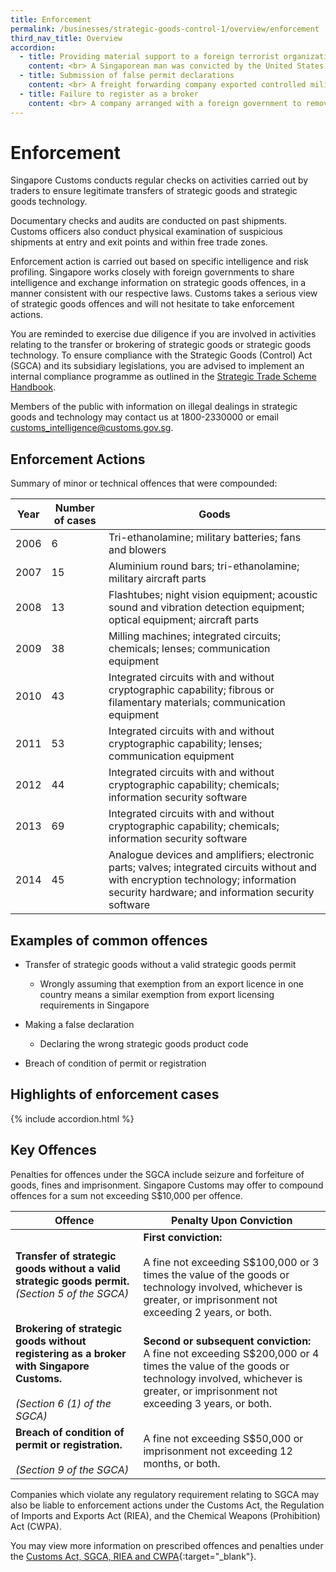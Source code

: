 ```yaml
---
title: Enforcement 
permalink: /businesses/strategic-goods-control-1/overview/enforcement
third_nav_title: Overview
accordion:
  - title: Providing material support to a foreign terrorist organization
    content: <br> A Singaporean man was convicted by the United States (US) Court for conspiring to provide material support to a foreign terrorist organisation. He had attempted to purchase arms and ammunitions for this organisation, an offence under Section 6(2)(b)(ii) of the SGCA. Following the US Government’s extradition request, the Singapore court ruled that the offender was to be extradited to face legal action in the US. He was sentenced to 57 months of imprisonment in the US. 
  - title: Submission of false permit declarations
    content: <br> A freight forwarding company exported controlled military electronic connectors without a valid strategic goods export permit and instead falsely declared the items as ordinary connectors. The company was prosecuted and fined by the court under Section 5(1)(a) of the SGCA. ([Media Release](/news-and-media/media-releases/2007-09-18-MR-worldfreight.pdf))
  - title: Failure to register as a broker
    content: <br> A company arranged with a foreign government to remove expired and damaged ammunition from its territory to another foreign country for disposal, without first registering as a broker with Singapore Customs. The company paid a composition sum for an offence committed under Section 6(1)(a) of the SGCA. <br><br> In another case, 2 individuals were sentenced to 9 and 18 months imprisonment for brokering arms to Syria. ([Media Release](/news-and-media/media-releases/2006-10-11-Press-Release.pdf)).    
---
```



# Enforcement

Singapore Customs conducts regular checks on activities carried out by traders to ensure legitimate transfers of strategic goods and strategic goods technology.

Documentary checks and audits are conducted on past shipments. Customs officers also conduct physical examination of suspicious shipments at entry and exit points and within free trade zones.

Enforcement action is carried out based on specific intelligence and risk profiling. Singapore works closely with foreign governments to share intelligence and exchange information on strategic goods offences, in a manner consistent with our respective laws. Customs takes a serious view of strategic goods offences and will not hesitate to take enforcement actions.

You are reminded to exercise due diligence if you are involved in activities relating to the transfer or brokering of strategic goods or strategic goods technology. To ensure compliance with the Strategic Goods (Control) Act (SGCA) and its subsidiary legislations, you are advised to implement an internal compliance programme as outlined in the  [Strategic Trade Scheme Handbook](/documents/businesses/strategic-trade-scheme-handbook-updated-1-oct-2019.pdf).

Members of the public with information on illegal dealings in strategic goods and technology may contact us at 1800-2330000 or email  [customs_intelligence@customs.gov.sg](mailto:customs_intelligence@customs.gov.sg).

## Enforcement Actions

Summary of minor or technical offences that were compounded:

| Year | Number of cases | Goods |
|---|---|---|
| 2006 | 6 | Tri-ethanolamine; military batteries; fans and blowers| 
| 2007 | 15 | Aluminium round bars; tri-ethanolamine; military aircraft parts |
| 2008 | 13 | Flashtubes; night vision equipment; acoustic sound and  vibration detection equipment; optical equipment; aircraft parts | 
| 2009 | 38 | Milling machines; integrated circuits; chemicals; lenses; communication equipment |
| 2010 | 43 | Integrated circuits with and without cryptographic capability; fibrous or filamentary materials; communication equipment |
| 2011 | 53 | Integrated circuits with and without cryptographic capability; lenses; communication equipment|
| 2012 | 44 | Integrated circuits with and without cryptographic capability; chemicals; information security software |
| 2013 | 69 | Integrated circuits with and without cryptographic capability; chemicals; information security software|
| 2014 | 45 | Analogue devices and amplifiers; electronic parts; valves;   integrated circuits without and with encryption technology; information security hardware; and information security software|

## Examples of common offences

-   Transfer of strategic goods without a valid strategic goods permit
    
    -   Wrongly assuming that exemption from an export licence in one country means a similar exemption from export licensing requirements in Singapore

-   Making a false declaration
    
    -   Declaring the wrong strategic goods product code

-   Breach of condition of permit or registration

## **Highlights of enforcement cases**

{% include accordion.html %}

## Key Offences

Penalties for offences under the SGCA include seizure and forfeiture of goods, fines and imprisonment. Singapore Customs may offer to compound offences for a sum not exceeding S$10,000 per offence.

| Offence | Penalty Upon Conviction |
|--|--|
| **Transfer of strategic goods without a valid strategic goods permit.** <br>  _(Section 5 of the SGCA)_ | **First conviction:** <br><br> A fine not exceeding S$100,000 or 3 times the value of the goods or technology involved, whichever is greater, or imprisonment not exceeding 2 years, or both. |
| **Brokering of strategic goods without registering as a broker with Singapore Customs.** <br><br> _(Section 6 (1) of the SGCA)_|  **Second or subsequent conviction:** <br> A fine not exceeding S$200,000 or 4 times the value of the goods or technology involved, whichever is greater, or imprisonment not exceeding 3 years, or both. |
| **Breach of condition of permit or registration.** <br><br> _(Section 9 of the SGCA)_ | A fine not exceeding S$50,000 or imprisonment not exceeding 12 months, or both. |

Companies which violate any regulatory requirement relating to SGCA may also be liable to enforcement actions under the Customs Act, the Regulation of Imports and Exports Act (RIEA), and the Chemical Weapons (Prohibition) Act (CWPA).

You may view more information on prescribed offences and penalties under the  [Customs Act, SGCA, RIEA and CWPA](/businesses/acts-and-subsidiary-legislation/overview){:target="_blank"}.
